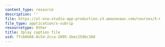 ```yaml
---
content_type: resource
description: ''
file: https://ol-ocw-studio-app-production.s3.amazonaws.com/courses/5-60-thermodynamics-kinetics-spring-2008/7fcb6b668c542cca20951bec2596c38d_wCSl5eeMSDY.srt
file_type: application/x-subrip
resourcetype: Other
title: 3play caption file
uid: 7fcb6b66-8c54-2cca-2095-1bec2596c38d
---
```

